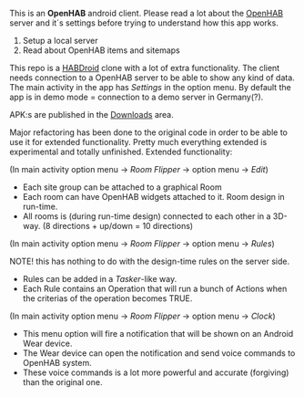 This is an **OpenHAB** android client. Please read a lot about the [OpenHAB](http://www.openhab.org/) server and it´s settings before trying to understand how this app works.


1. Setup a local server
2. Read about OpenHAB items and sitemaps

This repo is a [HABDroid](https://github.com/openhab/openhab/wiki/HABDroid) clone with a lot of extra functionality.
The client needs connection to a OpenHAB server to be able to show any kind of data.
The main activity in the app has *Settings* in the option menu. By default the app is in demo mode = connection to a demo server in Germany(?).

APK:s are published in the [Downloads](https://bitbucket.org/tonyalpskog/open-hab-android-client/downloads) area. 

Major refactoring has been done to the original code in order to be able to use it for extended functionality.
Pretty much everything extended is experimental and totally unfinished.
Extended functionality:

(In main activity option menu -> *Room Flipper* -> option menu -> *Edit*)

* Each site group can be attached to a graphical Room
* Each room can have OpenHAB widgets attached to it. Room design in run-time.
* All rooms is (during run-time design) connected to each other in a 3D-way. (8 directions + up/down = 10 directions)

(In main activity option menu -> *Room Flipper* -> option menu -> *Rules*)

NOTE! this has nothing to do with the design-time rules on the server side.


* Rules can be added in a *Tasker*-like way.
* Each Rule contains an Operation that will run a bunch of Actions when the criterias of the operation becomes TRUE.

(In main activity option menu -> *Room Flipper* -> option menu -> *Clock*)


* This menu option will fire a notification that will be shown on an Android Wear device.
* The Wear device can open the notification and send voice commands to OpenHAB system.
* These voice commands is a lot more powerful and accurate (forgiving) than the original one.